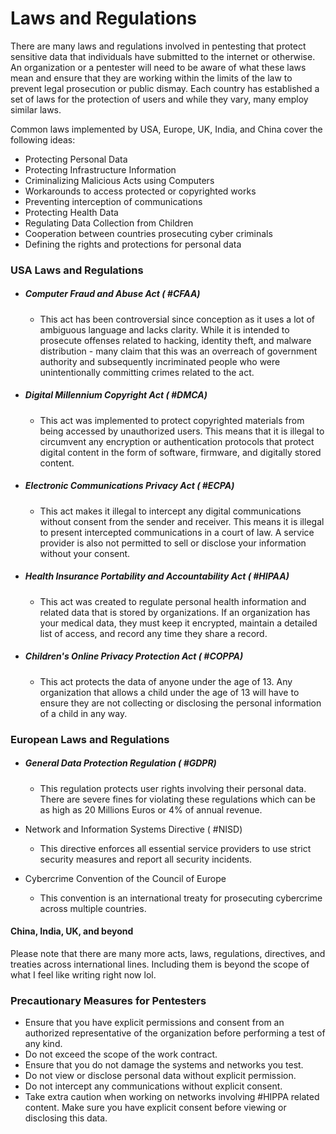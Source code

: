# Laws and Regulations

There are many laws and regulations involved in pentesting that protect sensitive data that individuals have submitted to the internet or otherwise. An organization or a pentester will need to be aware of what these laws mean and ensure that they are working within the limits of the law to prevent legal prosecution or public dismay. Each country has established a set of laws for the protection of users and while they vary, many employ similar laws. 

Common laws implemented by USA, Europe, UK, India, and China cover the following ideas:

- Protecting Personal Data
- Protecting Infrastructure Information
- Criminalizing Malicious Acts using Computers
- Workarounds to access protected or copyrighted works
- Preventing interception of communications
- Protecting Health Data
- Regulating Data Collection from Children
- Cooperation between countries prosecuting cyber criminals
- Defining the rights and protections for personal data

### USA Laws and Regulations

- ##### Computer Fraud and Abuse Act ( #CFAA)
	- This act has been controversial since conception as it uses a lot of ambiguous language and lacks clarity. While it is intended to prosecute offenses related to hacking, identity theft, and malware distribution - many claim that this was an overreach of government authority and subsequently incriminated people who were unintentionally committing crimes related to the act.

- ##### Digital Millennium Copyright Act ( #DMCA)
	- This act was implemented to protect copyrighted materials from being accessed by unauthorized users. This means that it is illegal to circumvent any encryption or authentication protocols that protect digital content in the form of software, firmware, and digitally stored content.

- ##### Electronic Communications Privacy Act ( #ECPA)
	- This act makes it illegal to intercept any digital communications without consent from the sender and receiver. This means it is illegal to present intercepted communications in a court of law. A service provider is also not permitted to sell or disclose your information without your consent.

- ##### Health Insurance Portability and Accountability Act ( #HIPAA)
	- This act was created to regulate personal health information and related data that is stored by organizations. If an organization has your medical data, they must keep it encrypted, maintain a detailed list of access, and record any time they share a record.

- ##### Children's Online Privacy Protection Act ( #COPPA)
	- This act protects the data of anyone under the age of 13. Any organization that allows a child under the age of 13 will have to ensure they are not collecting or disclosing the personal information of a child in any way.

### European Laws and Regulations

- ##### General Data Protection Regulation ( #GDPR)
	- This regulation protects user rights involving their personal data. There are severe fines for violating these regulations which can be as high as 20 Millions Euros or 4% of annual revenue. 

- Network and Information Systems Directive ( #NISD)
	- This directive enforces all essential service providers to use strict security measures and report all security incidents.

- Cybercrime Convention of the Council of Europe
	- This convention is an international treaty for prosecuting cybercrime across multiple countries.


#### China, India, UK, and beyond

Please note that there are many more acts, laws, regulations, directives, and treaties across international lines. Including them is beyond the scope of what I feel like writing right now lol.
### Precautionary Measures for Pentesters

- Ensure that you have explicit permissions and consent from an authorized representative of the organization before performing a test of any kind.
- Do not exceed the scope of the work contract.
- Ensure that you do not damage the systems and networks you test.
- Do not view or disclose personal data without explicit permission.
- Do not intercept any communications without explicit consent.
- Take extra caution when working on networks involving #HIPPA related content. Make sure you have explicit consent before viewing or disclosing this data.
